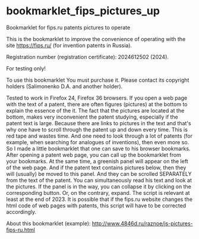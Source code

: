 # bookmarklet_fips_pictures_up
 Bookmarklet for fips.ru patents pictures to operate

This is the bookmarklet to improve the convenience of operating with the site https://fips.ru/ (for invention patents in Russia). 

Registration number (registration certificate): 2024612502 (2024).

For testing only!

To use this bookmarklet You must purchase it. Please contact its copyright holders (Salimonenko D.A. and another holder).

Tested to work in Firefox 24, Firefox 36 browsers. If you open a web page with the text of a patent, there are often figures (pictures) at the bottom to explain the essence of the it. The fact that the pictures are located at the bottom, makes very inconvenient the patent studying, especially if the patent text is large. Because there are links to pictures in the text and that's why one have to scroll through the patent up and down every time. This is red tape and wastes time. And one need to look through a lot of patents (for example, when searching for analogues of inventions), then even more so. 
So I made a little bookmarklet that one can save to his browser bookmarks. After opening a patent web page, you can call up the bookmarklet from your bookmarks. At the same time, a greenish panel will appear on the left of the web page. And if the patent text contains pictures below, then they will (usually) be moved to this panel. And they can be scrolled SEPARATELY from the text of the patent. You can simultaneously read his text and look at the pictures. If the panel is in the way, you can collapse it by clicking on the corresponding button. Or, on the contrary, expand. The script is relevant at least at the end of 2023. It is possible that if the fips.ru website changes the html code of web pages with patents, this script will have to be corrected accordingly.

About this bookmarklet (example): http://www.4846d.ru/raznoe/js-pictures-fips-ru.html

